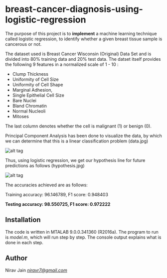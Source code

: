 # breast-cancer-diagnosis-using-logistic-regression

The purpose of this project is to **implement** a machine learning technique called logistic regression, to identify whether a given breast tissue sample is cancerous or not. 

The dataset used is Breast Cancer Wisconsin (Original) Data Set and is divided into 80% training data and 20% test data. The datset itself provides the following 9 features in a normalized scale of 1 - 10 :
- Clump Thickness
- Uniformity of Cell Size
- Uniformity of Cell Shape
- Marginal Adhesion,
- Single Epithelial Cell Size
- Bare Nuclei
- Bland Chromatin
- Normal Nucleoli
- Mitoses

The last column denotes whether the cell is malignant (1) or benign (0).

Principal Component Analysis has been done to visualize the data, by which we can determine that this is a linear classification problem (data.jpg)

![alt tag](https://raw.githubusercontent.com/niravjain/breast-cancer-diagnosis-using-logistic-regression/master/data.jpg)

Thus, using logistic regression, we get our hypothesis line for future predictions as follows (hypothesis.jpg) 

![alt tag](https://raw.githubusercontent.com/niravjain/breast-cancer-diagnosis-using-logistic-regression/master/hypothesis.jpg)

The accuracies achieved are as follows:

Training accuracy: 96.146789, F1 score: 0.948403

**Testing accuracy: 98.550725, F1 score: 0.972222**

## Installation

The code is written in MTALAB 9.0.0.341360 (R2016a). The program to run is *model.m*, which will run step by step. The console output explains what is done in each step.

## Author
Nirav Jain *niravr7@gmail.com*
